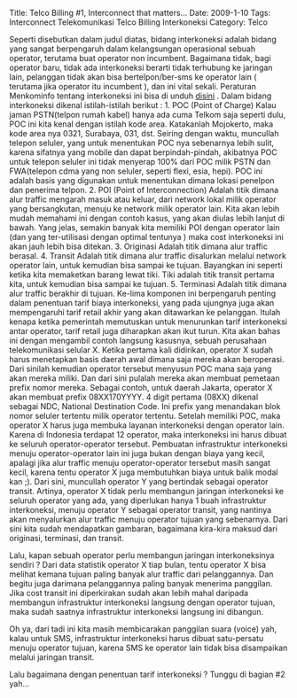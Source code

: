 Title: Telco Billing #1, Interconnect that matters...
Date: 2009-1-10
Tags: Interconnect Telekomunikasi Telco Billing Interkoneksi
Category: Telco

Seperti disebutkan dalam judul diatas, bidang interkoneksi adalah bidang yang sangat berpengaruh dalam kelangsungan operasional sebuah operator, terutama buat operator non incumbent. Bagaimana tidak, bagi operator baru, tidak ada interkoneksi berarti tidak terhubung ke jaringan lain, pelanggan tidak akan bisa bertelpon/ber-sms ke operator lain ( terutama jika operator itu incumbent ), dan ini vital sekali. Peraturan Menkominfo tentang interkoneksi ini bisa di unduh [disini][1] .
Dalam bidang interkoneksi dikenal istilah-istilah berikut :
1\. POC (Point of Charge)
Kalau jaman PSTN(telpon rumah kabel) hanya ada cuma Telkom saja seperti dulu, POC ini kita kenal dengan istilah kode area. Katakanlah Mojokerto, maka kode area nya 0321, Surabaya, 031, dst. Seiring dengan waktu, muncullah telepon seluler, yang untuk menentukan POC nya sebenarnya lebih sulit, karena sifatnya yang mobile dan dapat berpindah-pindah, akibatnya POC untuk telepon seluler ini tidak menyerap 100% dari POC milik PSTN dan FWA(telepon cdma yang non seluler, seperti flexi, esia, hepi). POC ini adalah basis yang digunakan untuk menentukan dimana lokasi penelpon dan penerima telpon.
2\. POI (Point of Interconnection)
Adalah titik dimana alur traffic mengarah masuk atau keluar, dari network lokal milik operator yang bersangkutan, menuju ke network milik operator lain. Kita akan lebih mudah memahami ini dengan contoh kasus, yang akan diulas lebih lanjut di bawah. Yang jelas, semakin banyak kita memiliki POI dengan operator lain (dan yang ter-utilisasi dengan optimal tentunya ) maka cost interkoneksi ini akan jauh lebih bisa ditekan.
3\. Originasi
Adalah titik dimana alur traffic berasal.
4\. Transit
Adalah titik dimana alur traffic disalurkan melalui network operator lain, untuk kemudian bisa sampai ke tujuan. Bayangkan ini seperti ketika kita memaketkan barang lewat tiki. Tiki adalah titik transit pertama kita, untuk kemudian bisa sampai ke tujuan.
5\. Terminasi
Adalah titik dimana alur traffic berakhir di tujuan.
Ke-lima komponen ini berpengaruh penting dalam penentuan tarif biaya interkoneksi, yang pada ujungnya juga akan mempengaruhi tarif retail akhir yang akan ditawarkan ke pelanggan. Itulah kenapa ketika pemerintah memutuskan untuk menurunkan tarif interkoneksi antar operator, tarif retail juga diharapkan akan ikut turun.
Kita akan bahas ini dengan mengambil contoh langsung kasusnya, sebuah perusahaan telekomunikasi selular X.
Ketika pertama kali didirikan, operator X sudah harus menetapkan basis daerah awal dimana saja mereka akan beroperasi. Dari sinilah kemudian operator tersebut menyusun POC mana saja yang akan mereka miliki. Dan dari sini pulalah mereka akan membuat pemetaan prefix nomor mereka. Sebagai contoh, untuk daerah Jakarta, operator X akan membuat prefix 08XX170YYYY. 4 digit pertama (08XX) dikenal sebagai NDC, National Destination Code. Ini prefix yang menandakan blok nomor seluler tertentu milik operator tertentu.
Setelah memiliki POC, maka operator X harus juga membuka layanan interkoneksi dengan operator lain. Karena di Indonesia terdapat 12 operator, maka interkoneksi ini harus dibuat ke seluruh operator-operator tersebut. Pembuatan infrastruktur interkoneksi menuju operator-operator lain ini juga bukan dengan biaya yang kecil, apalagi jika alur traffic menuju operator-operator tersebut masih sangat kecil, karena tentu operator X juga membutuhkan biaya untuk balik modal kan ;).
Dari sini, muncullah operator Y yang bertindak sebagai operator transit. Artinya, operator X tidak perlu membangun jaringan interkoneksi ke seluruh operator yang ada, yang diperlukan hanya 1 buah infrastruktur interkoneksi, menuju operator Y sebagai operator transit, yang nantinya akan menyalurkan alur traffic menuju operator tujuan yang sebenarnya. Dari sini kita sudah mendapatkan gambaran, bagaimana kira-kira maksud dari originasi, terminasi, dan transit.

Lalu, kapan sebuah operator perlu membangun jaringan interkoneksinya sendiri ? Dari data statistik operator X tiap bulan, tentu operator X bisa melihat kemana tujuan paling banyak alur traffic dari pelanggannya. Dan begitu juga darimana pelanggannya paling banyak menerima panggilan. Jika cost transit ini diperkirakan sudah akan lebih mahal daripada membangun infrastruktur interkoneksi langsung dengan operator tujuan, maka sudah saatnya infrastruktur interkoneksi langsung ini dibangun.

Oh ya, dari tadi ini kita masih membicarakan panggilan suara (voice) yah, kalau untuk SMS, infrastruktur interkoneksi harus dibuat satu-persatu menuju operator tujuan, karena SMS ke operator lain tidak bisa disampaikan melalui jaringan transit.

Lalu bagaimana dengan penentuan tarif interkoneksi ? Tunggu di bagian #2 yah...

[1]: http://www.blogger.com/mod=

